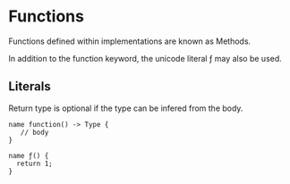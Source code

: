 # Functions

Functions defined within implementations are known as Methods.

In addition to the function keyword, the unicode literal ƒ may also be used.

## Literals

Return type is optional if the type can be infered from the body.

```
name function() -> Type { 
   // body
}

name ƒ() {
  return 1;
}


```

